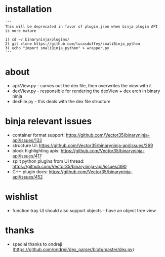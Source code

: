 # installation
```
'''
This will be deprecated in favor of plugin.json when binja plugin API is more mature

1) cd ~/.binaryninja/plugins/
2) git clone https://github.com/lucasduffey/smaliBinja_python
3) echo "import smaliBinja_python" > wrapper.py
'''
```

# about
* apkView.py - carves out the dex file, then overwrites the view with it
* dexView.py - responsible for rendering the dexView + dex arch in binary ninja
* dexFile.py - this deals with the dex file structure

# binja relevant issues
* container format support: https://github.com/Vector35/binaryninja-api/issues/133
* structure UI: https://github.com/Vector35/binaryninja-api/issues/269
* block highlighting apis: https://github.com/Vector35/binaryninja-api/issues/417
* split python plugins from UI thread: https://github.com/Vector35/binaryninja-api/issues/390
* C++ plugin docs: https://github.com/Vector35/binaryninja-api/issues/452

# wishlist
* function tray UI should also support objects - have an object tree view

# thanks
* special thanks to ondreji (https://github.com/ondreji/dex_parser/blob/master/dex.py)
